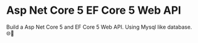 # Asp Net Core 5 EF Core 5 Web API

Build a Asp Net Core 5 and EF Core 5 Web API. Using Mysql like database. 🌐🚀
